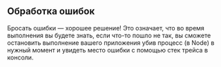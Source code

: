 ## Обработка ошибок

Бросать ошибки — хорошее решение! Это означает, что во время выполнения вы будете знать, если что-то пошло не так, вы сможете остановить выполнение вашего приложения убив процесс \(в Node\) в нужный момент и увидеть место ошибки с помощью стек трейса в консоли.